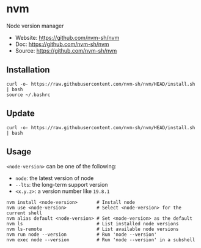 # nvm

Node version manager

- Website: <https://github.com/nvm-sh/nvm>
- Doc:     <https://github.com/nvm-sh/nvm>
- Source:  <https://github.com/nvm-sh/nvm>

## Installation

```text
curl -o- https://raw.githubusercontent.com/nvm-sh/nvm/HEAD/install.sh | bash
source ~/.bashrc
```

## Update

```text
curl -o- https://raw.githubusercontent.com/nvm-sh/nvm/HEAD/install.sh | bash
```

## Usage

`<node-version>` can be one of the following:

- `node`: the latest version of node
- `--lts`: the long-term support version
- `<x.y.z>`: a version number like `19.8.1`

```text
nvm install <node-version>       # Install node
nvm use <node-version>           # Select <node-version> for the current shell
nvm alias default <node-version> # Set <node-version> as the default
nvm ls                           # List installed node versions
nvm ls-remote                    # List available node versions
nvm run node --version           # Run 'node --version'
nvm exec node --version          # Run 'node --version' in a subshell
```

